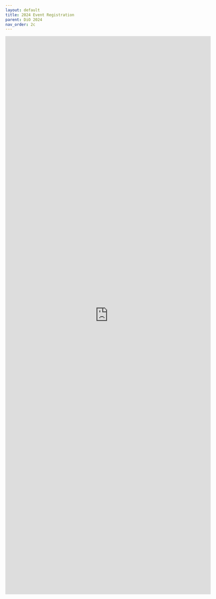 ```yaml
---
layout: default
title: 2024 Event Registration
parent: DiO 2024
nav_order: 2c
---
```



<iframe src="https://docs.google.com/forms/d/e/1FAIpQLSdCQdq7m0o6Rlti__OUWMxWXy6mTNP0OCTtaD8RJnGVwcAnUQ/viewform?embedded=true" width="640" height="1740" frameborder="0" marginheight="0" marginwidth="0">Loading…</iframe>